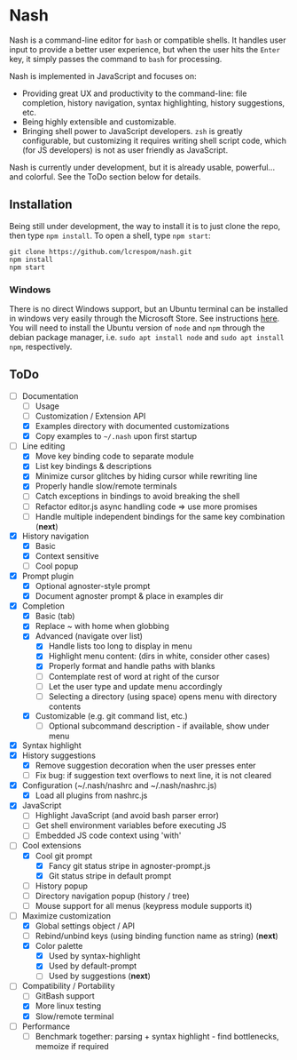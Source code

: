 # Nash
Nash is a command-line editor for `bash` or compatible shells. It handles user input to provide a better user experience, but when the user hits the `Enter` key, it simply passes the command to `bash` for processing.

Nash is implemented in JavaScript and focuses on:
- Providing great UX and productivity to the command-line: file completion, history navigation, syntax highlighting, history suggestions, etc.
- Being highly extensible and customizable.
- Bringing shell power to JavaScript developers. `zsh` is greatly configurable, but customizing it requires
	writing shell script code, which (for JS developers) is not as user friendly as JavaScript.

Nash is currently under development, but it is already usable, powerful... and colorful. See the ToDo section below for details.


## Installation
Being still under development, the way to install it is to just clone the repo, then type `npm install`. To open a shell, type `npm start`:
```
git clone https://github.com/lcrespom/nash.git
npm install
npm start
```

### Windows
There is no direct Windows support, but an Ubuntu terminal can be installed in windows very easily through the Microsoft Store. See instructions [here](https://tutorials.ubuntu.com/tutorial/tutorial-ubuntu-on-windows). You will need to install the Ubuntu version of `node` and `npm` through the debian package manager, i.e. `sudo apt install node` and `sudo apt install npm`, respectively.


## ToDo
- [ ] Documentation
	- [ ] Usage
	- [ ] Customization / Extension API
	- [x] Examples directory with documented customizations
	- [x] Copy examples to `~/.nash` upon first startup
- [ ] Line editing
	- [x] Move key binding code to separate module
	- [x] List key bindings & descriptions
	- [x] Minimize cursor glitches by hiding cursor while rewriting line
	- [x] Properly handle slow/remote terminals
	- [ ] Catch exceptions in bindings to avoid breaking the shell
	- [ ] Refactor editor.js async handling code => use more promises
	- [ ] Handle multiple independent bindings for the same key combination (**next**)
- [x] History navigation
	- [x] Basic
	- [x] Context sensitive
	- [ ] Cool popup
- [x] Prompt plugin
	- [x] Optional agnoster-style prompt
	- [x] Document agnoster prompt & place in examples dir
- [x] Completion
	- [x] Basic (tab)
	- [x] Replace ~ with home when globbing
	- [x] Advanced (navigate over list)
		- [x] Handle lists too long to display in menu
		- [x] Highlight menu content: (dirs in white, consider other cases)
		- [x] Properly format and handle paths with blanks
		- [ ] Contemplate rest of word at right of the cursor
		- [ ] Let the user type and update menu accordingly
		- [ ] Selecting a directory (using space) opens menu with directory contents
	- [x] Customizable (e.g. git command list, etc.)
		- [ ] Optional subcommand description - if available, show under menu
- [x] Syntax highlight
- [x] History suggestions
	- [x] Remove suggestion decoration when the user presses enter
	- [ ] Fix bug: if suggestion text overflows to next line, it is not cleared
- [x] Configuration (~/.nash/nashrc and ~/.nash/nashrc.js)
	- [x] Load all plugins from nashrc.js
- [x] JavaScript
	- [ ] Highlight JavaScript (and avoid bash parser error)
	- [ ] Get shell environment variables before executing JS
	- [ ] Embedded JS code context using 'with'
- [ ] Cool extensions
	- [x] Cool git prompt
		- [x] Fancy git status stripe in agnoster-prompt.js
		- [x] Git status stripe in default prompt
	- [ ] History popup
	- [ ] Directory navigation popup (history / tree)
	- [ ] Mouse support for all menus (keypress module supports it)
- [ ] Maximize customization
	- [x] Global settings object / API
	- [ ] Rebind/unbind keys (using binding function name as string) (**next**)
	- [x] Color palette
		- [x] Used by syntax-highlight
		- [x] Used by default-prompt
		- [ ] Used by suggestions (**next**)
- [ ] Compatibility / Portability
	- [ ] GitBash support
	- [x] More linux testing
	- [x] Slow/remote terminal
- [ ] Performance
	- [ ] Benchmark together: parsing + syntax highlight - find bottlenecks, memoize if required
